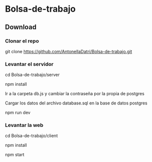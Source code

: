 # Bolsa-de-trabajo

## Download
### Clonar el repo

 git clone https://github.com/AntonellaDatri/Bolsa-de-trabajo.git


### Levantar el servidor

cd Bolsa-de-trabajo/server 

npm install

Ir a la carpeta db.js y cambiar la contraseña por la propia de postgres

Cargar los datos del archivo database.sql en la base de datos postgres

npm run dev


### Levantar la web

cd Bolsa-de-trabajo/client 

npm install 

npm start 
